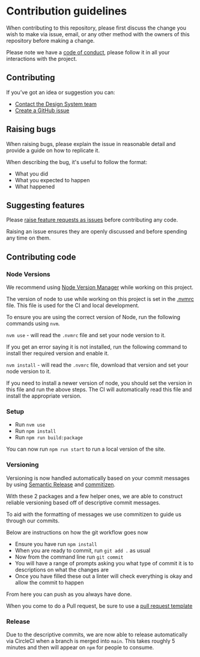 # Contribution guidelines

When contributing to this repository, please first discuss the change you wish to make via issue, email, or any other method with the owners of this repository before making a change.

Please note we have a [code of conduct](https://github.com/ministryofjustice/moj-frontend/blob/main/CODE_OF_CONDUCT.md), please follow it in all your interactions with the project.

## Contributing

If you’ve got an idea or suggestion you can:

- [Contact the Design System team](https://design-patterns.service.justice.gov.uk/get-in-touch)
- [Create a GitHub issue](https://github.com/ministryofjustice/moj-frontend/issues)

## Raising bugs

When raising bugs, please explain the issue in reasonable detail and provide a guide on how to replicate it.

When describing the bug, it's useful to follow the format:

- What you did
- What you expected to happen
- What happened

## Suggesting features

Please [raise feature requests as issues](https://github.com/ministryofjustice/moj-frontend/issues) before contributing any code.

Raising an issue ensures they are openly discussed and before spending any time on them.

## Contributing code

### Node Versions

We recommend using [Node Version Manager](https://github.com/nvm-sh/nvm#installing-and-updating) while working on this project.

The version of node to use while working on this project is set in the [.nvmrc](./.nvmrc) file. This file is used for the CI and local development.

To ensure you are using the correct version of Node, run the following commands using `nvm`.

`nvm use` - will read the `.nvmrc` file and set your node version to it.

If you get an error saying it is not installed, run the following command to install ther required version and enable it.

`nvm install` - will read the `.nvmrc` file, download that version and set your node version to it.

If you need to install a newer version of node, you should set the version in this file and run the above steps. The CI will automatically read this file and install the appropriate version.

### Setup

- Run `nvm use`
- Run `npm install`
- Run `npm run build:package`

You can now run `npm run start` to run a local version of the site.

### Versioning

Versioning is now handled automatically based on your commit messages by using [Semantic Release](https://semantic-release.gitbook.io/semantic-release/) and [commitizen](https://www.npmjs.com/package/commitizen).

With these 2 packages and a few helper ones, we are able to construct reliable versioning based off of descriptive commit messages.

To aid with the formatting of messages we use commitizen to guide us through our commits.

Below are instructions on how the git workflow goes now

- Ensure you have run `npm install`
- When you are ready to commit, run `git add .` as usual
- Now from the command line run `git commit`
- You will have a range of prompts asking you what type of commit it is to descriptions on what the changes are
- Once you have filled these out a linter will check everything is okay and allow the commit to happen

From here you can push as you always have done.

When you come to do a Pull request, be sure to use a [pull request template](https://github.com/ministryofjustice/moj-frontend/blob/main/.github/PULL_REQUEST_TEMPLATE)

### Release

Due to the descriptive commits, we are now able to release automatically via CircleCI when a branch is merged into `main`. This takes roughly 5 minutes and then will appear on `npm` for people to consume.
